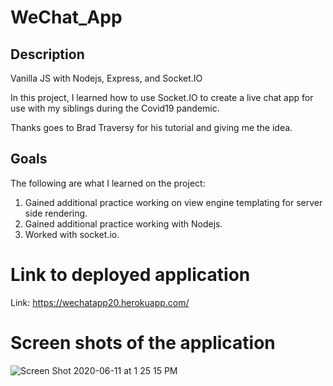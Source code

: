 # WeChat_App

## Description
Vanilla JS with Nodejs, Express, and Socket.IO

In this project, I learned how to use Socket.IO to create a live chat app for use with my siblings during the Covid19 pandemic.

Thanks goes to Brad Traversy for his tutorial and giving me the idea.

## Goals

The following are what I learned on the project:
  
  <ol>
  <li>Gained additional practice working on view engine templating for server side rendering.</li>
  <li>Gained additional practice working with Nodejs.</li>
  <li>Worked with socket.io.</li>
  </ol>

# Link to deployed application
Link: https://wechatapp20.herokuapp.com/ 

# Screen shots of the application

![Screen Shot 2020-06-11 at 1 25 15 PM](https://user-images.githubusercontent.com/46943342/84422063-78774200-abea-11ea-9fe2-a9239ca121e6.png)



